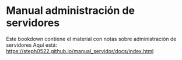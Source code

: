 # Manual administración de servidores 

Este bookdown contiene el material con notas sobre administración de servidores 
Aquí está:
https://steph0522.github.io/manual_servidor/docs/index.html

